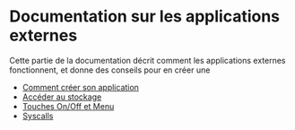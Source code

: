 # Documentation sur les applications externes

Cette partie de la documentation décrit comment les applications externes fonctionnent, et donne des conseils pour en créer une

- [Comment créer son application](creating-application.md)
- [Accéder au stockage](storage.md)
- [Touches On/Off et Menu](onoff-home.md)
- [Syscalls](syscalls.md)
